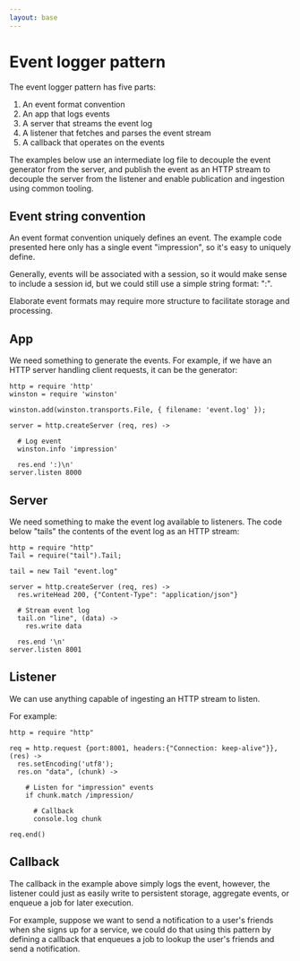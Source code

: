 ```yaml
---
layout: base
---
```


# Event logger pattern

The event logger pattern has five parts:

1. An event format convention
1. An app that logs events
1. A server that streams the event log
1. A listener that fetches and parses the event stream
1. A callback that operates on the events

The examples below use an intermediate log file to decouple the event generator from the server, and publish the event as an HTTP stream to decouple the server from the listener and enable publication and ingestion using common tooling.


## Event string convention

An event format convention uniquely defines an event. The example code presented here only has a single event "impression", so it's easy to uniquely define.

Generally, events will be associated with a session, so it would make sense to include a session id, but we could still use a simple string format: "<session id>:<event name>".

Elaborate event formats may require more structure to facilitate storage and processing.


## App

We need something to generate the events. For example, if we have an HTTP server handling client requests, it can be the generator:

    http = require 'http'
    winston = require 'winston'

    winston.add(winston.transports.File, { filename: 'event.log' });

    server = http.createServer (req, res) ->

      # Log event
      winston.info 'impression'

      res.end ':)\n'
    server.listen 8000


## Server

We need something to make the event log available to listeners. The code below "tails" the contents of the event log as an HTTP stream:

    http = require "http"
    Tail = require("tail").Tail;

    tail = new Tail "event.log"

    server = http.createServer (req, res) ->
      res.writeHead 200, {"Content-Type": "application/json"}

      # Stream event log
      tail.on "line", (data) ->
        res.write data

      res.end '\n'
    server.listen 8001


## Listener

We can use anything capable of ingesting an HTTP stream to listen.

For example:

    http = require "http"

    req = http.request {port:8001, headers:{"Connection: keep-alive"}}, (res) ->
      res.setEncoding('utf8');
      res.on "data", (chunk) ->

        # Listen for "impression" events
        if chunk.match /impression/

          # Callback
          console.log chunk

    req.end()


## Callback

The callback in the example above simply logs the event, however, the listener could just as easily write to persistent storage, aggregate events, or enqueue a job for later execution.

For example, suppose we want to send a notification to a user's friends when she signs up for a service, we could do that using this pattern by defining a callback that enqueues a job to lookup the user's friends and send a notification.
